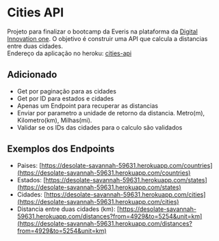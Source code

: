 # Cities API

Projeto para finalizar o bootcamp da Everis na plataforma da [Digital Innovation one](https://web.digitalinnovation.one/). O objetivo é construir uma API que calcula a distancias entre duas cidades.
<br>Endereço da aplicação no heroku: [cities-api](https://desolate-savannah-59631.herokuapp.com/)


## Adicionado

* Get por paginação para as cidades
* Get por ID para estados e cidades
* Apenas um Endpoint para recuperar as distancias
* Enviar por parametro a unidade de retorno da distancia. Metro(m), Kilometro(km), Milhas(mi).
* Validar se os IDs das cidades para o calculo são validados

## Exemplos dos Endpoints

* Paises: [https://desolate-savannah-59631.herokuapp.com/countries](https://desolate-savannah-59631.herokuapp.com/countries)
* Estados: [https://desolate-savannah-59631.herokuapp.com/states](https://desolate-savannah-59631.herokuapp.com/states)
* Cidades: [https://desolate-savannah-59631.herokuapp.com/cities](https://desolate-savannah-59631.herokuapp.com/cities)
* Distancia entre duas cidades (km): [https://desolate-savannah-59631.herokuapp.com/distances?from=4929&to=5254&unit=km](https://desolate-savannah-59631.herokuapp.com/distances?from=4929&to=5254&unit=km)
